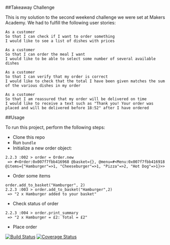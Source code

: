 ##Takeaway Challenge

This is my solution to the second weekend challenge we were set at Makers Academy. We had to fulfill the following user stories:
```
As a customer
So that I can check if I want to order something
I would like to see a list of dishes with prices

As a customer
So that I can order the meal I want
I would like to be able to select some number of several available dishes

As a customer
So that I can verify that my order is correct
I would like to check that the total I have been given matches the sum of the various dishes in my order

As a customer
So that I am reassured that my order will be delivered on time
I would like to receive a text such as "Thank you! Your order was placed and will be delivered before 18:52" after I have ordered
```
##Usage

To run this project, perform the following steps:

- Clone this repo
- Run ```bundle```
- Initialize a new order object:

```
2.2.3 :002 > order = Order.new
 => #<Order:0x007f7fbb416968 @basket={}, @menu=#<Menu:0x007f7fbb416918 @items={"Hamburger"=>1, "Cheeseburger"=>1, "Pizza"=>2, "Hot Dog"=>1}>>  
```
- Order some items

```
order.add_to_basket("Hamburger", 2)
2.2.3 :003 > order.add_to_basket("Hamburger",2)
 => "2 x Hamburger added to your basket"
```

- Check status of order

```
2.2.3 :004 > order.print_summary
 => "2 x Hamburger = £2: Total = £2"
```

- Place order


[![Build Status](https://travis-ci.org/makersacademy/takeaway-challenge.svg?branch=master)](https://travis-ci.org/makersacademy/takeaway-challenge)
[![Coverage Status](https://coveralls.io/repos/makersacademy/takeaway-challenge/badge.png)](https://coveralls.io/r/makersacademy/takeaway-challenge)
